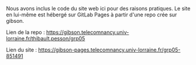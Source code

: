 Nous avons inclus le code du site web ici pour des raisons pratiques. Le site en lui-même est hébergé sur GitLab Pages à partir d'une repo crée sur gibson. 

Lien de la repo : https://gibson.telecomnancy.univ-lorraine.fr/thibault.pesson/grp05

Lien du site : https://gibson-pages.telecomnancy.univ-lorraine.fr/grp05-851491

